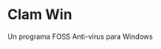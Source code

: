 [Title]: # (Clam Win)
[Difficulty]: # (Principiante)
[Order]: # (20)

# Clam Win 

Un programa FOSS Anti-virus para Windows